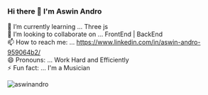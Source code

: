 ### Hi there 👋 I'm Aswin Andro

<!--
**aswinandro/aswinandro** is a ✨ _special_ ✨ repository because its `README.md` (this file) appears on your GitHub profile.

Here are some ideas to get you started:

- 🔭 I’m currently working on ... 
- 🌱 I’m currently learning ... Three js
- 👯 I’m looking to collaborate on ... Any Cool Technologies
- 🤔 I’m looking for help with ...
- 💬 Ask me about ... Javascript | Python | ReactJS
- 📫 How to reach me: ... https://www.linkedin.com/in/aswin-andro-959064b2/
- 😄 Pronouns: ... Work Hard and Efficiently
- ⚡ Fun fact: ... I'm a Musician
-->
🌱 I’m currently learning ... Three js <br>
👯 I’m looking to collaborate on ... FrontEnd | BackEnd <br>
📫 How to reach me: ... https://www.linkedin.com/in/aswin-andro-959064b2/ <br>
😄 Pronouns: ... Work Hard and Efficiently <br>
⚡ Fun fact: ... I'm a Musician <br>


<p><img align="left" src="https://github-readme-stats.vercel.app/api/top-langs?username=aswinandro&show_icons=true&locale=en&layout=compact" alt="aswinandro" /></p>

